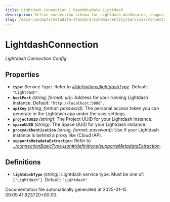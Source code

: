 ```yaml
---
title: Lightdash Connection | OpenMetadata Lightdash
description: Define connection schema for Lightdash dashboards, supporting metadata ingestion and configuration for seamless reporting across your data platform.
slug: /main-concepts/metadata-standard/schemas/entity/services/connections/dashboard/lightdashconnection
---
```


# LightdashConnection

*Lightdash Connection Config*

## Properties

- **`type`**: Service Type. Refer to *[#/definitions/lightdashType](#definitions/lightdashType)*. Default: `"Lightdash"`.
- **`hostPort`** *(string, format: uri)*: Address for your running Lightdash instance. Default: `"http://localhost:5000"`.
- **`apiKey`** *(string, format: password)*: The personal access token you can generate in the Lightdash app under the user settings.
- **`projectUUID`** *(string)*: The Project UUID for your Lightdash instance.
- **`spaceUUID`** *(string)*: The Space UUID for your Lightdash instance.
- **`proxyAuthentication`** *(string, format: password)*: Use if your Lightdash instance is behind a proxy like (Cloud IAP).
- **`supportsMetadataExtraction`**: Refer to *[../connectionBasicType.json#/definitions/supportsMetadataExtraction](#/connectionBasicType.json#/definitions/supportsMetadataExtraction)*.
## Definitions

- **`lightdashType`** *(string)*: Lightdash service type. Must be one of: `["Lightdash"]`. Default: `"Lightdash"`.


Documentation file automatically generated at 2025-01-15 09:05:41.923720+00:00.
